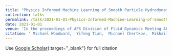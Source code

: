 ```yaml
---
title: "Physics Informed Machine Learning of Smooth Particle Hydrodynamics: Validation of the Lagrangian Turbulence Approach"
collection: talks
permalink: /talk/2021-01-01-Physics-Informed-Machine-Learning-of-Smooth-Particle-Hydrodynamics-Validation-of-the-Lagrangian-Turbulence-Approach
date: 2021-01-01
venue: 'In the proceedings of APS Division of Fluid Dynamics Meeting Abstracts'
citation: ' Michael Woodward,  Yifeng Tian,  Michael Chertkov,  Mikhail Stepanov,  Daniel Livescu,  Criston Hyett,  Chris Fryer, &quot;Physics Informed Machine Learning of Smooth Particle Hydrodynamics: Validation of the Lagrangian Turbulence Approach.&quot; In the proceedings of APS Division of Fluid Dynamics Meeting Abstracts, 2021.'
---
```

Use [Google Scholar](https://scholar.google.com/scholar?q=Physics+Informed+Machine+Learning+of+Smooth+Particle+Hydrodynamics:+Validation+of+the+Lagrangian+Turbulence+Approach){:target="_blank"} for full citation